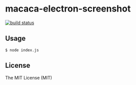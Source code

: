 # macaca-electron-screenshot

[![build status][travis-image]][travis-url]

[travis-image]: https://img.shields.io/travis/macaca-sample/macaca-electron-screenshot.svg?style=flat-square
[travis-url]: https://travis-ci.org/macaca-sample/macaca-electron-screenshot

## Usage

```shell
$ node index.js
```

## License

The MIT License (MIT)
